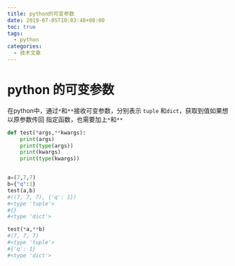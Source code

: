```yaml
---
title: python的可变参数
date: 2019-07-05T10:03:48+08:00
toc: true
tags:
  - python
categories:
  - 技术文章
---
```


# python 的可变参数

在python中，通过`*`和`**`接收可变参数，分别表示 `tuple` 和`dict`，获取到值如果想以原参数传回 指定函数，也需要加上`*`和`**`
<!--more-->

```python
def test(*args,**kwargs):
    print(args)
    print(type(args))
    print(kwargs)
    print(type(kwargs))


a=(7,7,7)
b={"q":1}
test(a,b)
#((7, 7, 7), {'q': 1})
#<type 'tuple'>
#{}
#<type 'dict'>

test(*a,**b)
#(7, 7, 7)
#<type 'tuple'>
#{'q': 1}
#<type 'dict'>

```
